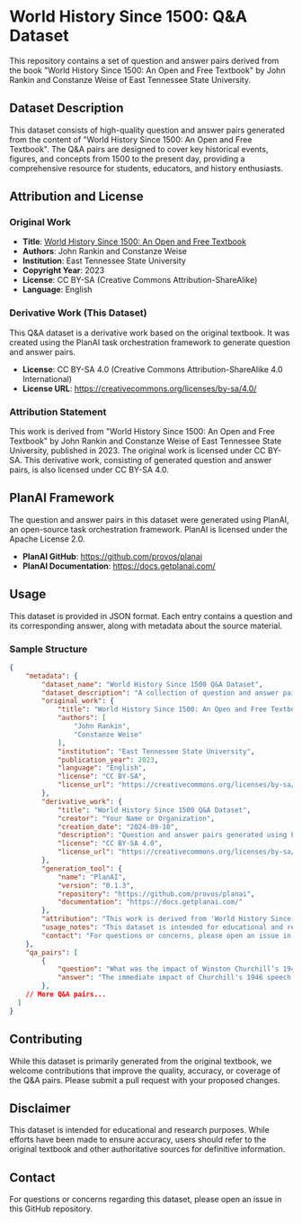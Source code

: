 # World History Since 1500: Q&A Dataset

This repository contains a set of question and answer pairs derived from the book "World History Since 1500: An Open and Free Textbook" by John Rankin and Constanze Weise of East Tennessee State University.

## Dataset Description

This dataset consists of high-quality question and answer pairs generated from the content of "World History Since 1500: An Open and Free Textbook". The Q&A pairs are designed to cover key historical events, figures, and concepts from 1500 to the present day, providing a comprehensive resource for students, educators, and history enthusiasts.

## Attribution and License

### Original Work

- **Title**: [World History Since 1500: An Open and Free Textbook](https://open.umn.edu/opentextbooks/textbooks/world-history-since-1500-an-open-and-free-textbook)
- **Authors**: John Rankin and Constanze Weise
- **Institution**: East Tennessee State University
- **Copyright Year**: 2023
- **License**: CC BY-SA (Creative Commons Attribution-ShareAlike)
- **Language**: English

### Derivative Work (This Dataset)

This Q&A dataset is a derivative work based on the original textbook. It was created using the PlanAI task orchestration framework to generate question and answer pairs.

- **License**: CC BY-SA 4.0 (Creative Commons Attribution-ShareAlike 4.0 International)
- **License URL**: https://creativecommons.org/licenses/by-sa/4.0/

### Attribution Statement

This work is derived from "World History Since 1500: An Open and Free Textbook" by John Rankin and Constanze Weise of East Tennessee State University, published in 2023. The original work is licensed under CC BY-SA. This derivative work, consisting of generated question and answer pairs, is also licensed under CC BY-SA 4.0.

## PlanAI Framework

The question and answer pairs in this dataset were generated using PlanAI, an open-source task orchestration framework. PlanAI is licensed under the Apache License 2.0.

- **PlanAI GitHub**: https://github.com/provos/planai
- **PlanAI Documentation**: https://docs.getplanai.com/

## Usage

This dataset is provided in JSON format. Each entry contains a question and its corresponding answer, along with metadata about the source material.

### Sample Structure

```json
{
    "metadata": {
        "dataset_name": "World History Since 1500 Q&A Dataset",
        "dataset_description": "A collection of question and answer pairs derived from 'World History Since 1500: An Open and Free Textbook'",
        "original_work": {
            "title": "World History Since 1500: An Open and Free Textbook",
            "authors": [
                "John Rankin",
                "Constanze Weise"
            ],
            "institution": "East Tennessee State University",
            "publication_year": 2023,
            "language": "English",
            "license": "CC BY-SA",
            "license_url": "https://creativecommons.org/licenses/by-sa/4.0/"
        },
        "derivative_work": {
            "title": "World History Since 1500 Q&A Dataset",
            "creator": "Your Name or Organization",
            "creation_date": "2024-09-10",
            "description": "Question and answer pairs generated using PlanAI task orchestration framework",
            "license": "CC BY-SA 4.0",
            "license_url": "https://creativecommons.org/licenses/by-sa/4.0/"
        },
        "generation_tool": {
            "name": "PlanAI",
            "version": "0.1.3",
            "repository": "https://github.com/provos/planai",
            "documentation": "https://docs.getplanai.com/"
        },
        "attribution": "This work is derived from 'World History Since 1500: An Open and Free Textbook' by John Rankin and Constanze Weise of East Tennessee State University, published in 2023. The original work is licensed under CC BY-SA. This derivative work, consisting of generated question and answer pairs, is also licensed under CC BY-SA 4.0.",
        "usage_notes": "This dataset is intended for educational and research purposes. Users should refer to the original textbook and other authoritative sources for definitive information.",
        "contact": "For questions or concerns, please open an issue in the GitHub repository: https://github.com/yourusername/world-history-1500-qa"
    },
    "qa_pairs": [
        {
            "question": "What was the impact of Winston Churchill’s 1946 speech on U.S. public opinion towards the Soviet Union?",
            "answer": "The immediate impact of Churchill's 1946 speech was profound, reshaping U.S. public perception of the Soviet Union as a formidable adversary. By recognizing and naming Soviet influence in Central and Eastern Europe, Churchill not only illustrated the urgency of the situation but also positioned the United States as a key player in countering Soviet ambitions. Following the speech, events such as the Soviet attempt to pressure Turkey underscored the call to action that Churchill proposed. The United States' response, including military deployments and the establishment of the National Security Council, reflected a newfound seriousness in American foreign policy. This attitude paved the way for substantial policy changes aimed at preventing any further encroachment of communism, signifying the beginning of a prolonged ideological confrontation with the USSR."
        },
    // More Q&A pairs...
  ]
}
```

## Contributing

While this dataset is primarily generated from the original textbook, we welcome contributions that improve the quality, accuracy, or coverage of the Q&A pairs. Please submit a pull request with your proposed changes.

## Disclaimer

This dataset is intended for educational and research purposes. While efforts have been made to ensure accuracy, users should refer to the original textbook and other authoritative sources for definitive information.

## Contact

For questions or concerns regarding this dataset, please open an issue in this GitHub repository.